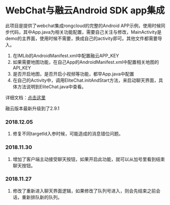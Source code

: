 # WebChat与融云Android SDK app集成

此项目是提供了webchat集成rongcloud的完整的Android APP示例，使用时候同步代码，其中App.java为相关功能配置，需要自己关注与修改，MainActivity是demo的主界面，使用时候不需要，换成自己的activity即可。其他文件都需要导入。
1. 在IMLib的AndroidManifest.xml中配置融云APP_KEY
2. 如果需要地图功能，在自己App的AndroidManifest.xml中配置相关地图的API_KEY
3. 是否开启地图，是否开启小视频等功能，都早App.java中配置
4. 在自己的Activity中，调用EliteChat.initAndStart方法，来启动聊天界面，具体方法说明到EliteChat.java中查看。

详细文档：<a href="https://loriling.github.io/EliteCRM/webchat-sdk-guide.html" target="_blank">点击这里</a>

融云版本最新升级到了2.9.1


### 2018.12.05
1. 修复不同targetId入参时候，可能造成的消息错位问题。

### 2018.11.30
1. 增加了客户端主动接受聊天按钮，如果开启此功能，就可以从加号里看到结束聊天按钮。

### 2018.11.27
1. 修改了重新进入聊天界面逻辑，如果修改了队列号进入，则会先结束之前会话，重新排队新的队列。